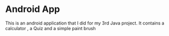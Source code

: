 # Android App
This is an android application that I did for my 3rd Java project. It contains a calculator , a Quiz and a simple paint brush

